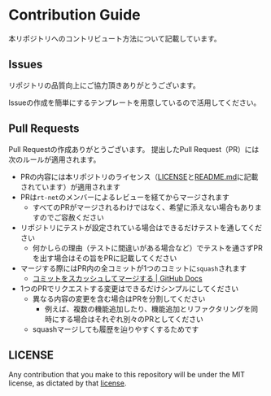 # Contribution Guide

本リポジトリへのコントリビュート方法について記載しています。

## Issues

リポジトリの品質向上にご協力頂きありがとうございます。

Issueの作成を簡単にするテンプレートを用意しているので活用してください。

## Pull Requests

Pull Requestの作成ありがとうございます。
提出したPull Request（PR）には次のルールが適用されます。

- PRの内容には本リポジトリのライセンス（[LICENSE](./LICENSE)と[README.md](./README.md)に記載されています）が適用されます
- PRは`rt-net`のメンバーによるレビューを経てからマージされます
  - すべてのPRがマージされるわけではなく、希望に添えない場合もありますのでご容赦ください
- リポジトリにテストが設定されている場合はできるだけテストを通してください
  - 何かしらの理由（テストに間違いがある場合など）でテストを通さずPRを出す場合はその旨をPRに記載してください
- マージする際にはPR内の全コミットが1つのコミットに`squash`されます
  - [コミットをスカッシュしてマージする | GitHub Docs](https://docs.github.com/ja/pull-requests/collaborating-with-pull-requests/incorporating-changes-from-a-pull-request/about-pull-request-merges#squash-and-merge-your-commits)
- 1つのPRでリクエストする変更はできるだけシンプルにしてください
  - 異なる内容の変更を含む場合はPRを分割してください
      - 例えば、複数の機能追加したり、機能追加とリファクタリングを同時にする場合はそれぞれ別々のPRとしてください
  - squashマージしても履歴を辿りやすくするためです

## LICENSE

Any contribution that you make to this repository will
be under the MIT license, as dictated by that
[license](https://opensource.org/licenses/MIT).
